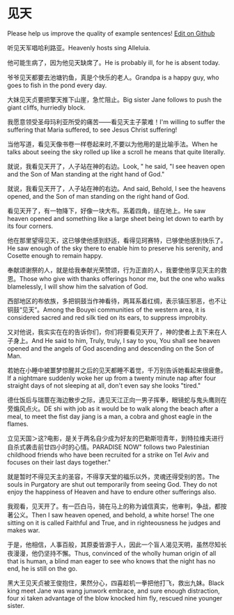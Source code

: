 # 见天

Please help us improve the quality of example sentences! [Edit on Github](https://github.com/jiyushe/jiyu-example-sentence-source/blob/main/chinese/jiantian.md)

<p><span class="chinese">听见天军唱哈利路亚。</span><span class="english">Heavenly hosts sing Alleluia.</span></p>

<p><span class="chinese">他可能生病了，因为他见天缺席了。</span><span class="english">He is probably ill, for he is absent today.</span></p>

<p><span class="chinese">爷爷见天都要去池塘钓鱼，真是个快乐的老人。</span><span class="english">Grandpa is a happy guy, who goes to fish in the pond every day.</span></p>

<p><span class="chinese">大妹见天贞要把擎天推下山崖，急忙阻止。</span><span class="english">Big sister Jane follows to push the giant cliffs, hurriedly block.</span></p>

<p><span class="chinese">我愿意领受圣母玛利亚所受的痛苦——看见天主子蒙难！</span><span class="english">I'm willing to suffer the suffering that Maria suffered, to see Jesus Christ suffering!</span></p>

<p><span class="chinese">当他写道，看见天像书卷一样卷起来时,不要以为他用的是比喻手法。</span><span class="english">When he talks about seeing the sky rolled up like a scroll he means that quite literally.</span></p>

<p><span class="chinese">就说，我看见天开了，人子站在神的右边。</span><span class="english">Look, " he said, "I see heaven open and the Son of Man standing at the right hand of God."</span></p>

<p><span class="chinese">就说，我看见天开了，人子站在神的右边。</span><span class="english">And said, Behold, I see the heavens opened, and the Son of man standing on the right hand of God.</span></p>

<p><span class="chinese">看见天开了，有一物降下，好像一块大布。系着四角，缒在地上。</span><span class="english">He saw heaven opened and something like a large sheet being let down to earth by its four corners.</span></p>

<p><span class="chinese">他在那里望得见天，这已够使他感到舒适，看得见珂赛特，已够使他感到快乐了。</span><span class="english">He saw enough of the sky there to enable him to preserve his serenity, and Cosette enough to remain happy.</span></p>

<p><span class="chinese">奉献颂谢祭的人，就是给我奉献光荣赞颂，行为正直的人，我要使他享见天主的救恩。</span><span class="english">Those who give with thanks offerings honor me, but the one who walks blamelessly, I will show him the salvation of God.</span></p>

<p><span class="chinese">西部地区的布依族，多把铜鼓当作神看待，两耳系着红绸，表示镇压邪恶，也不让铜鼓“见天”。</span><span class="english">Among the Bouyei communities of the western area, it is considered sacred and red silk tied on its ears, to suppress improbity.</span></p>

<p><span class="chinese">又对他说，我实实在在的告诉你们，你们将要看见天开了，神的使者上去下来在人子身上。</span><span class="english">And He said to him, Truly, truly, I say to you, You shall see heaven opened and the angels of God ascending and descending on the Son of Man.</span></p>

<p><span class="chinese">若她在小睡中被噩梦惊醒并之后的见天都睡不着觉，千万别告诉她看起来很疲惫。</span><span class="english">If a nightmare suddenly woke her up from a twenty minute nap after four straight days of not sleeping at all, don't even say she looks "tired."</span></p>

<p><span class="chinese">德仕饭后与瑞薏在海边散步之际，遇见天江正向一男子挥拳，眼镜蛇与鬼头鹰则在旁煽风点火。</span><span class="english">DE shi with job as it would be to walk along the beach after a meal, to meet the fist day jiang is a man, a cobra and ghost eagle in the flames.</span></p>

<p><span class="chinese">立见天国＞这?电影，是关于两名自少成为好友的巴勒斯坦青年，到特拉维夫进行自杀式袭击前廿四小时的心情。</span><span class="english">PARADISE NOW" follows two Palestinian childhood friends who have been recruited for a strike on Tel Aviv and focuses on their last days together."</span></p>

<p><span class="chinese">就是暂时不得见天主的圣容，不得享天堂的福乐以外，灵魂还得受别的苦。</span><span class="english">The souls in Purgatory are shut out temporarily from seeing God. They do not enjoy the happiness of Heaven and have to endure other sufferings also.</span></p>

<p><span class="chinese">我观看，见天开了。有一匹白马，骑在马上的称为诚信真实，他审判，争战，都按著公义。</span><span class="english">Then I saw heaven opened, and behold, a white horse! The one sitting on it is called Faithful and True, and in righteousness he judges and makes war.</span></p>

<p><span class="chinese">于是，他相信，人事百般，其原委皆源于人，因此一个盲人渴见天明，虽然尽知长夜漫漫，他仍坚持不懈。</span><span class="english">Thus, convinced of the wholly human origin of all that is human, a blind man eager to see who knows that the night has no end, he is still on the go.</span></p>

<p><span class="chinese">黑大王见天贞被王俊抱住，果然分心，四喜趁机一拳把他打飞，救出九妹。</span><span class="english">Black king meet Jane was wang junwork embrace, and sure enough distraction, four xi taken advantage of the blow knocked him fly, rescued nine younger sister.</span></p>

